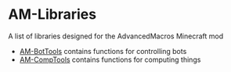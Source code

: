 # AM-Libraries
A list of libraries designed for the AdvancedMacros Minecraft mod

- [AM-BotTools](https://github.com/SleepingFox8/AM-BotTools) contains functions for controlling bots
- [AM-CompTools](https://github.com/SleepingFox8/AM-CompTools) contains functions for computing things
